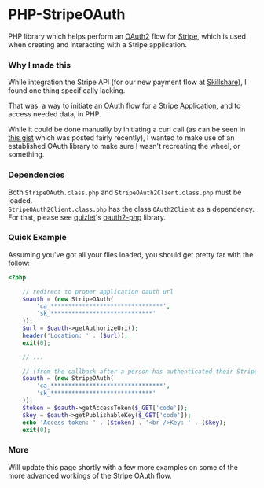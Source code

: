 PHP-StripeOAuth
===============

PHP library which helps perform an [OAuth2](http://oauth.net/2/) flow for [Stripe](https://stripe.com/), which is used when creating and interacting with a Stripe application.

### Why I made this
While integration the Stripe API (for our new payment flow at [Skillshare](http://www.skillshare.com/?on)), I found one thing specifically lacking.

That was, a way to initiate an OAuth flow for a [Stripe Application](https://stripe.com/docs/connect), and to access needed data, in PHP.

While it could be done manually by initiating a curl call (as can be seen in [this gist](https://gist.github.com/3507366) which was posted fairly recently), I wanted to make use of an established OAuth library to make sure I wasn't recreating the wheel, or something.

### Dependencies
Both `StripeOAuth.class.php` and `StripeOAuth2Client.class.php` must be loaded.  
`StripeOAuth2Client.class.php` has the class `OAuth2Client` as a dependency.  
For that, please see [quizlet](https://github.com/quizlet)'s [oauth2-php](https://github.com/quizlet/oauth2-php) library.

### Quick Example

Assuming you've got all your files loaded, you should get pretty far with the follow:

``` php
<?php

    // redirect to proper application oauth url
    $oauth = (new StripeOAuth(
        'ca_********************************',
        'sk_*****************************'
    ));
    $url = $oauth->getAuthorizeUri();
    header('Location: ' . ($url));
    exit(0);

    // ...

    // (from the callback after a person has authenticated their Stripe account)
    $oauth = (new StripeOAuth(
        'ca_********************************',
        'sk_*****************************'
    ));
    $token = $oauth->getAccessToken($_GET['code']);
    $key = $oauth->getPublishableKey($_GET['code']);
    echo 'Access token: ' . ($token) . '<br />Key: ' . ($key);
    exit(0);

```

### More
Will update this page shortly with a few more examples on some of the more advanced workings of the Stripe OAuth flow.
